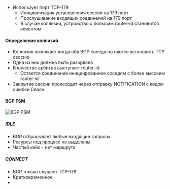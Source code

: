 
* Использует порт TCP-179
	- Инициализация установления сессии на 179 порт 
	- Прослушивание входящих соединений на 179 порт 
	- В случае коллизии, устройство с большим  router-id становится клиентом 

#### Определение коллизий 

- Коллизия возникает когда оба BGP соседа пытаются установить TCP сессию
- Одна из них должна быть разорвана
- В качестве арбитра выступает router-id 
	-  Остается соединение инициированное соседом с более высоким router-id 
- Закрытие сессии происходит через отправку NOTIFICATION c кодом ошибки Cease 

#### BGP FSM

![BGP FSM](https://www.pvsm.ru/images/seti-dlya-samyh-malenkih-chast-vosmaya-BGP-i-IP-SLA-31.png)

##### IDLE 
- BGP отбрасывает любые входящие запросы 
- Ресурсы под процесс не выделены 
- Частый кейс - нет маршрута 

##### CONNECT
- BGP  только слушает TCP-179 
- Кратковременное 
- 
